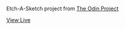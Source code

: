 Etch-A-Sketch project from [The Odin Project](https://www.theodinproject.com/courses/web-development-101/lessons/etch-a-sketch-project)

[View Live](https://jmorales2012.github.io/etch-a-sketch/)